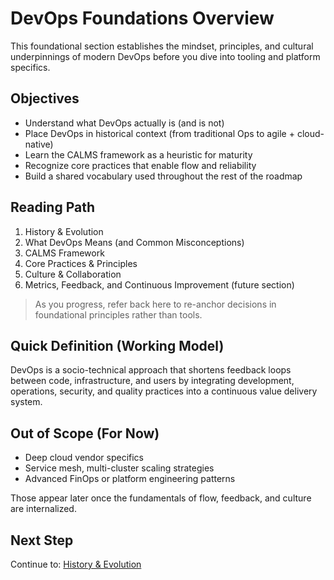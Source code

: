 # DevOps Foundations Overview

This foundational section establishes the mindset, principles, and cultural underpinnings of modern DevOps before you dive into tooling and platform specifics.

## Objectives

- Understand what DevOps actually is (and is not)
- Place DevOps in historical context (from traditional Ops to agile + cloud-native)
- Learn the CALMS framework as a heuristic for maturity
- Recognize core practices that enable flow and reliability
- Build a shared vocabulary used throughout the rest of the roadmap

## Reading Path

1. History & Evolution
2. What DevOps Means (and Common Misconceptions)
3. CALMS Framework
4. Core Practices & Principles
5. Culture & Collaboration
6. Metrics, Feedback, and Continuous Improvement (future section)

> As you progress, refer back here to re-anchor decisions in foundational principles rather than tools.

## Quick Definition (Working Model)
DevOps is a socio-technical approach that shortens feedback loops between code, infrastructure, and users by integrating development, operations, security, and quality practices into a continuous value delivery system.

## Out of Scope (For Now)

- Deep cloud vendor specifics
- Service mesh, multi-cluster scaling strategies
- Advanced FinOps or platform engineering patterns

Those appear later once the fundamentals of flow, feedback, and culture are internalized.

## Next Step
Continue to: [History & Evolution](history.md)
